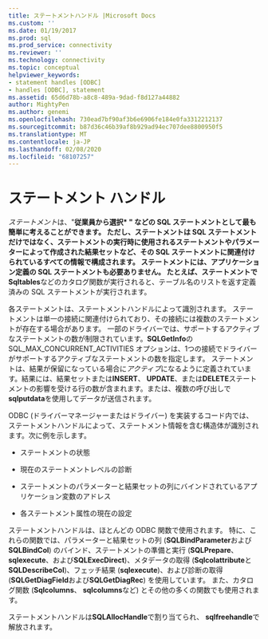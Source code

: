 ```yaml
---
title: ステートメントハンドル |Microsoft Docs
ms.custom: ''
ms.date: 01/19/2017
ms.prod: sql
ms.prod_service: connectivity
ms.reviewer: ''
ms.technology: connectivity
ms.topic: conceptual
helpviewer_keywords:
- statement handles [ODBC]
- handles [ODBC], statement
ms.assetid: 65d6d78b-a8c8-489a-9dad-f8d127a44882
author: MightyPen
ms.author: genemi
ms.openlocfilehash: 730ead7bf90af3b6e6906fe184e0fa3312212137
ms.sourcegitcommit: b87d36c46b39af8b929ad94ec707dee8800950f5
ms.translationtype: MT
ms.contentlocale: ja-JP
ms.lasthandoff: 02/08/2020
ms.locfileid: "68107257"
---
```

# <a name="statement-handles"></a>ステートメント ハンドル
*ステートメント*は、"**従業員から選択\* **" などの SQL ステートメントとして最も簡単に考えることができます。 ただし、ステートメントは SQL ステートメントだけではなく、ステートメントの実行時に使用されるステートメントやパラメーターによって作成された結果セットなど、その SQL ステートメントに関連付けられているすべての情報で構成されます。 ステートメントには、アプリケーション定義の SQL ステートメントも必要ありません。 たとえば、ステートメントで**Sqltables**などのカタログ関数が実行されると、テーブル名のリストを返す定義済みの SQL ステートメントが実行されます。  
  
 各ステートメントは、ステートメントハンドルによって識別されます。 ステートメントは単一の接続に関連付けられており、その接続には複数のステートメントが存在する場合があります。 一部のドライバーでは、サポートするアクティブなステートメントの数が制限されています。**SQLGetInfo**の SQL_MAX_CONCURRENT_ACTIVITIES オプションは、1つの接続でドライバーがサポートするアクティブなステートメントの数を指定します。 ステートメントは、結果が保留になっている場合に*アクティブ*になるように定義されています。結果には、結果セットまたは**INSERT**、 **UPDATE**、または**DELETE**ステートメントの影響を受ける行の数が含まれます。または、複数の呼び出しで**sqlputdata**を使用してデータが送信されます。  
  
 ODBC (ドライバーマネージャーまたはドライバー) を実装するコード内では、ステートメントハンドルによって、ステートメント情報を含む構造体が識別されます。次に例を示します。  
  
-   ステートメントの状態  
  
-   現在のステートメントレベルの診断  
  
-   ステートメントのパラメーターと結果セットの列にバインドされているアプリケーション変数のアドレス  
  
-   各ステートメント属性の現在の設定  
  
 ステートメントハンドルは、ほとんどの ODBC 関数で使用されます。 特に、これらの関数では、パラメーターと結果セットの列 (**SQLBindParameter**および**SQLBindCol**) のバインド、ステートメントの準備と実行 (**SQLPrepare**、 **sqlexecute**、および**SQLExecDirect**)、メタデータの取得 (**Sqlcolattribute**と**SQLDescribeCol**)、フェッチ結果 (**sqlexecute**)、および診断の取得 (**SQLGetDiagField**および**SQLGetDiagRec**) を使用しています。 また、カタログ関数 (**Sqlcolumns**、 **sqlcolumns**など) とその他の多くの関数でも使用されます。  
  
 ステートメントハンドルは**SQLAllocHandle**で割り当てられ、 **sqlfreehandle**で解放されます。
